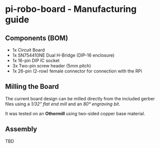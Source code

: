 # pi-robo-board - Manufacturing guide

## Components (BOM)

- 1x Circuit Board
- 1x SN754410NE Dual H-Bridge (DIP-16 enclosure)
- 1x 16-pin DIP IC socket
- 3x Two-pin screw header (5mm pitch)
- 1x 26-pin (2-row) female connector for connection with the RPi


## Milling the Board

The current board design can be milled directly from the included gerber files using a *1/32" flat end mill* and an *80° engraving bit*.

It was tested on an **Othermill** using two-sided copper base material.


## Assembly

TBD